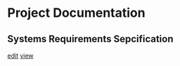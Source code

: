 # Project Documentation

## Systems Requirements Sepcification

[edit](https://www.overleaf.com/6443845422xgfhzjsbswbs)
[view](https://www.overleaf.com/read/nhrzvsnthqzk)